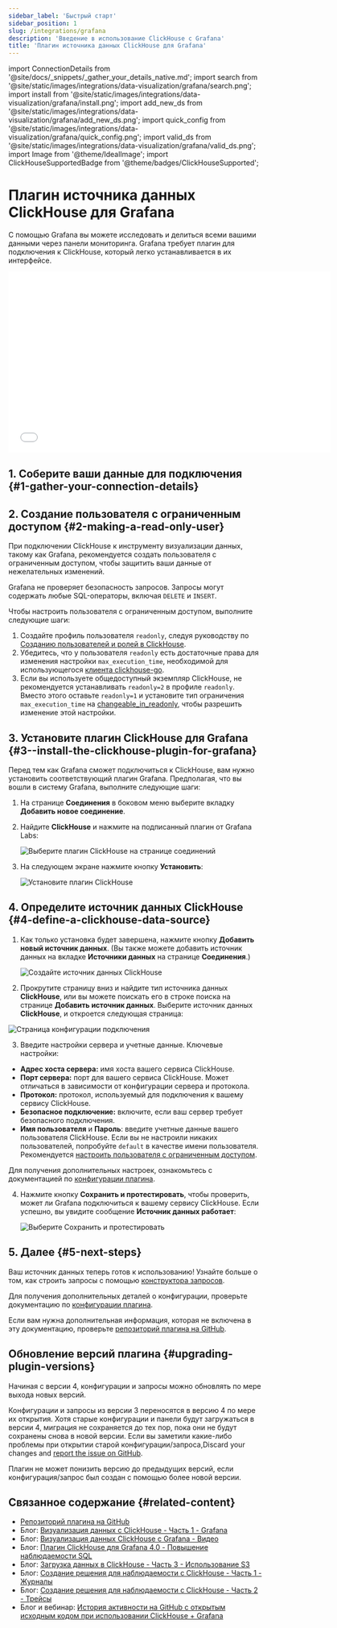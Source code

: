 ```yaml
---
sidebar_label: 'Быстрый старт'
sidebar_position: 1
slug: /integrations/grafana
description: 'Введение в использование ClickHouse с Grafana'
title: 'Плагин источника данных ClickHouse для Grafana'
---
```


import ConnectionDetails from '@site/docs/_snippets/_gather_your_details_native.md';
import search from '@site/static/images/integrations/data-visualization/grafana/search.png';
import install from '@site/static/images/integrations/data-visualization/grafana/install.png';
import add_new_ds from '@site/static/images/integrations/data-visualization/grafana/add_new_ds.png';
import quick_config from '@site/static/images/integrations/data-visualization/grafana/quick_config.png';
import valid_ds from '@site/static/images/integrations/data-visualization/grafana/valid_ds.png';
import Image from '@theme/IdealImage';
import ClickHouseSupportedBadge from '@theme/badges/ClickHouseSupported';


# Плагин источника данных ClickHouse для Grafana

<ClickHouseSupportedBadge/>

С помощью Grafana вы можете исследовать и делиться всеми вашими данными через панели мониторинга.
Grafana требует плагин для подключения к ClickHouse, который легко устанавливается в их интерфейсе.

<div class='vimeo-container'>
  <iframe src="//www.youtube.com/embed/bRce9xWiqQM"
    width="640"
    height="360"
    frameborder="0"
    allow="autoplay;
    fullscreen;
    picture-in-picture"
    allowfullscreen>
  </iframe>
</div>

## 1. Соберите ваши данные для подключения {#1-gather-your-connection-details}
<ConnectionDetails />

## 2. Создание пользователя с ограниченным доступом {#2-making-a-read-only-user}

При подключении ClickHouse к инструменту визуализации данных, такому как Grafana, рекомендуется создать пользователя с ограниченным доступом, чтобы защитить ваши данные от нежелательных изменений.

Grafana не проверяет безопасность запросов. Запросы могут содержать любые SQL-операторы, включая `DELETE` и `INSERT`.

Чтобы настроить пользователя с ограниченным доступом, выполните следующие шаги:
1. Создайте профиль пользователя `readonly`, следуя руководству по [Созданию пользователей и ролей в ClickHouse](/operations/access-rights).
2. Убедитесь, что у пользователя `readonly` есть достаточные права для изменения настройки `max_execution_time`, необходимой для использующегося [клиента clickhouse-go](https://github.com/ClickHouse/clickhouse-go).
3. Если вы используете общедоступный экземпляр ClickHouse, не рекомендуется устанавливать `readonly=2` в профиле `readonly`. Вместо этого оставьте `readonly=1` и установите тип ограничения `max_execution_time` на [changeable_in_readonly](/operations/settings/constraints-on-settings), чтобы разрешить изменение этой настройки.

## 3. Установите плагин ClickHouse для Grafana {#3--install-the-clickhouse-plugin-for-grafana}

Перед тем как Grafana сможет подключиться к ClickHouse, вам нужно установить соответствующий плагин Grafana. Предполагая, что вы вошли в систему Grafana, выполните следующие шаги:

1. На странице **Соединения** в боковом меню выберите вкладку **Добавить новое соединение**.

2. Найдите **ClickHouse** и нажмите на подписанный плагин от Grafana Labs:

    <Image size="md" img={search} alt="Выберите плагин ClickHouse на странице соединений" border />

3. На следующем экране нажмите кнопку **Установить**:

    <Image size="md" img={install} alt="Установите плагин ClickHouse" border />

## 4. Определите источник данных ClickHouse {#4-define-a-clickhouse-data-source}

1. Как только установка будет завершена, нажмите кнопку **Добавить новый источник данных**. (Вы также можете добавить источник данных на вкладке **Источники данных** на странице **Соединения**.)

    <Image size="md" img={add_new_ds} alt="Создайте источник данных ClickHouse" border />

2. Прокрутите страницу вниз и найдите тип источника данных **ClickHouse**, или вы можете поискать его в строке поиска на странице **Добавить источник данных**. Выберите источник данных **ClickHouse**, и откроется следующая страница:

  <Image size="md" img={quick_config} alt="Страница конфигурации подключения" border />

3. Введите настройки сервера и учетные данные. Ключевые настройки:

- **Адрес хоста сервера:** имя хоста вашего сервиса ClickHouse.
- **Порт сервера:** порт для вашего сервиса ClickHouse. Может отличаться в зависимости от конфигурации сервера и протокола.
- **Протокол:** протокол, используемый для подключения к вашему сервису ClickHouse.
- **Безопасное подключение:** включите, если ваш сервер требует безопасного подключения.
- **Имя пользователя** и **Пароль**: введите учетные данные вашего пользователя ClickHouse. Если вы не настроили никаких пользователей, попробуйте `default` в качестве имени пользователя. Рекомендуется [настроить пользователя с ограниченным доступом](#2-making-a-read-only-user).

Для получения дополнительных настроек, ознакомьтесь с документацией по [конфигурации плагина](./config.md).

4. Нажмите кнопку **Сохранить и протестировать**, чтобы проверить, может ли Grafana подключиться к вашему сервису ClickHouse. Если успешно, вы увидите сообщение **Источник данных работает**:

    <Image size="md" img={valid_ds} alt="Выберите Сохранить и протестировать" border />

## 5. Далее {#5-next-steps}

Ваш источник данных теперь готов к использованию! Узнайте больше о том, как строить запросы с помощью [конструктора запросов](./query-builder.md).

Для получения дополнительных деталей о конфигурации, проверьте документацию по [конфигурации плагина](./config.md).

Если вам нужна дополнительная информация, которая не включена в эту документацию, проверьте [репозиторий плагина на GitHub](https://github.com/grafana/clickhouse-datasource).

## Обновление версий плагина {#upgrading-plugin-versions}

Начиная с версии 4, конфигурации и запросы можно обновлять по мере выхода новых версий.

Конфигурации и запросы из версии 3 переносятся в версию 4 по мере их открытия. Хотя старые конфигурации и панели будут загружаться в версии 4, миграция не сохраняется до тех пор, пока они не будут сохранены снова в новой версии. Если вы заметили какие-либо проблемы при открытии старой конфигурации/запроса,Discard your changes and [report the issue on GitHub](https://github.com/grafana/clickhouse-datasource/issues).

Плагин не может понизить версию до предыдущих версий, если конфигурация/запрос был создан с помощью более новой версии.

## Связанное содержание {#related-content}

- [Репозиторий плагина на GitHub](https://github.com/grafana/clickhouse-datasource)
- Блог: [Визуализация данных с ClickHouse - Часть 1 - Grafana](https://clickhouse.com/blog/visualizing-data-with-grafana)
- Блог: [Визуализация данных ClickHouse с Grafana - Видео](https://www.youtube.com/watch?v=Ve-VPDxHgZU)
- Блог: [Плагин ClickHouse для Grafana 4.0 - Повышение наблюдаемости SQL](https://clickhouse.com/blog/clickhouse-grafana-plugin-4-0)
- Блог: [Загрузка данных в ClickHouse - Часть 3 - Использование S3](https://clickhouse.com/blog/getting-data-into-clickhouse-part-3-s3)
- Блог: [Создание решения для наблюдаемости с ClickHouse - Часть 1 - Журналы](https://clickhouse.com/blog/storing-log-data-in-clickhouse-fluent-bit-vector-open-telemetry)
- Блог: [Создание решения для наблюдаемости с ClickHouse - Часть 2 - Трейсы](https://clickhouse.com/blog/storing-traces-and-spans-open-telemetry-in-clickhouse)
- Блог и вебинар: [История активности на GitHub с открытым исходным кодом при использовании ClickHouse + Grafana](https://clickhouse.com/blog/introduction-to-clickhouse-and-grafana-webinar)

